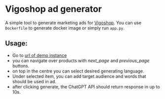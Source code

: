 # Vigoshop ad generator
A simple tool to generate marketing ads for [Vigoshop](https://vigoshop.si). You can use `Dockerfile` to generate docker image or simply run `app.py`. 

## Usage:

- Go to [url of demo instance](https://vigoshop-bvqrvytfdq-lm.a.run.app/demo?page=0)
- you can navigate over products with _next_page_ and _previous_page_ buttons.
- on top in the centre you can select desired generating language.
- Under selected item, you can add target audience and words that should be used in ad.
- after clicking generate, the ChatGPT API should return response in up to 10s.
